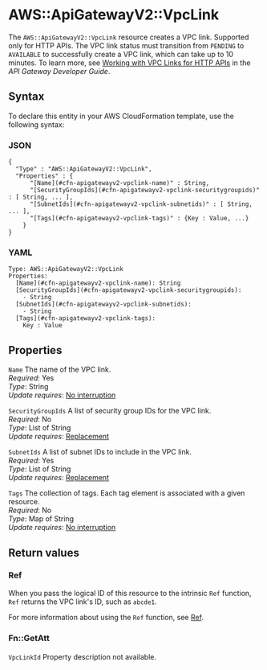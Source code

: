 # AWS::ApiGatewayV2::VpcLink<a name="aws-resource-apigatewayv2-vpclink"></a>

The `AWS::ApiGatewayV2::VpcLink` resource creates a VPC link\. Supported only for HTTP APIs\. The VPC link status must transition from `PENDING` to `AVAILABLE` to successfully create a VPC link, which can take up to 10 minutes\. To learn more, see [Working with VPC Links for HTTP APIs](https://docs.aws.amazon.com/apigateway/latest/developerguide/http-api-vpc-links.html) in the _API Gateway Developer Guide_\.

## Syntax<a name="aws-resource-apigatewayv2-vpclink-syntax"></a>

To declare this entity in your AWS CloudFormation template, use the following syntax:

### JSON<a name="aws-resource-apigatewayv2-vpclink-syntax.json"></a>

```
{
  "Type" : "AWS::ApiGatewayV2::VpcLink",
  "Properties" : {
      "[Name](#cfn-apigatewayv2-vpclink-name)" : String,
      "[SecurityGroupIds](#cfn-apigatewayv2-vpclink-securitygroupids)" : [ String, ... ],
      "[SubnetIds](#cfn-apigatewayv2-vpclink-subnetids)" : [ String, ... ],
      "[Tags](#cfn-apigatewayv2-vpclink-tags)" : {Key : Value, ...}
    }
}
```

### YAML<a name="aws-resource-apigatewayv2-vpclink-syntax.yaml"></a>

```
Type: AWS::ApiGatewayV2::VpcLink
Properties:
  [Name](#cfn-apigatewayv2-vpclink-name): String
  [SecurityGroupIds](#cfn-apigatewayv2-vpclink-securitygroupids):
    - String
  [SubnetIds](#cfn-apigatewayv2-vpclink-subnetids):
    - String
  [Tags](#cfn-apigatewayv2-vpclink-tags):
    Key : Value
```

## Properties<a name="aws-resource-apigatewayv2-vpclink-properties"></a>

`Name` <a name="cfn-apigatewayv2-vpclink-name"></a>
The name of the VPC link\.  
_Required_: Yes  
_Type_: String  
_Update requires_: [No interruption](https://docs.aws.amazon.com/AWSCloudFormation/latest/UserGuide/using-cfn-updating-stacks-update-behaviors.html#update-no-interrupt)

`SecurityGroupIds` <a name="cfn-apigatewayv2-vpclink-securitygroupids"></a>
A list of security group IDs for the VPC link\.  
_Required_: No  
_Type_: List of String  
_Update requires_: [Replacement](https://docs.aws.amazon.com/AWSCloudFormation/latest/UserGuide/using-cfn-updating-stacks-update-behaviors.html#update-replacement)

`SubnetIds` <a name="cfn-apigatewayv2-vpclink-subnetids"></a>
A list of subnet IDs to include in the VPC link\.  
_Required_: Yes  
_Type_: List of String  
_Update requires_: [Replacement](https://docs.aws.amazon.com/AWSCloudFormation/latest/UserGuide/using-cfn-updating-stacks-update-behaviors.html#update-replacement)

`Tags` <a name="cfn-apigatewayv2-vpclink-tags"></a>
The collection of tags\. Each tag element is associated with a given resource\.  
_Required_: No  
_Type_: Map of String  
_Update requires_: [No interruption](https://docs.aws.amazon.com/AWSCloudFormation/latest/UserGuide/using-cfn-updating-stacks-update-behaviors.html#update-no-interrupt)

## Return values<a name="aws-resource-apigatewayv2-vpclink-return-values"></a>

### Ref<a name="aws-resource-apigatewayv2-vpclink-return-values-ref"></a>

When you pass the logical ID of this resource to the intrinsic `Ref` function, `Ref` returns the VPC link's ID, such as `abcde1`\.

For more information about using the `Ref` function, see [Ref](https://docs.aws.amazon.com/AWSCloudFormation/latest/UserGuide/intrinsic-function-reference-ref.html)\.

### Fn::GetAtt<a name="aws-resource-apigatewayv2-vpclink-return-values-fn--getatt"></a>

#### <a name="aws-resource-apigatewayv2-vpclink-return-values-fn--getatt-fn--getatt"></a>

`VpcLinkId` <a name="VpcLinkId-fn::getatt"></a>
Property description not available\.
